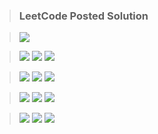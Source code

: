 > ### LeetCode Posted Solution

> [![](https://img.shields.io/badge/LeetCode-Profile-orange)](https://leetcode.com/naveenkr/)

> [![](https://img.shields.io/badge/LeetCode-Hard-red)](https://leetcode.com/naveenkr/)
> [![](https://img.shields.io/badge/LeetCode-Medium-important)](https://leetcode.com/naveenkr/)
> [![](https://img.shields.io/badge/LeetCode-Easy-green)](https://leetcode.com/naveenkr/)

> [![](https://img.shields.io/badge/Smallest%20Subsequence%20of%20Distinct%20Characters-blue)](https://leetcode.com/problems/smallest-subsequence-of-distinct-characters/)
> [![](https://img.shields.io/badge/Solution-brightgreen)](https://leetcode.com/problems/smallest-subsequence-of-distinct-characters/discuss/889488/Java-Solution-using-Stack)
> [![](https://img.shields.io/badge/LeetCode-Medium-important)](https://leetcode.com/naveenkr/)

> [![](https://img.shields.io/badge/Buddy%20Strings-blue)](https://leetcode.com/problems/buddy-strings/)
> [![](https://img.shields.io/badge/Solution-brightgreen)](https://leetcode.com/problems/buddy-strings/discuss/890941/Java-Solution)
> [![](https://img.shields.io/badge/LeetCode-Easy-green)](https://leetcode.com/naveenkr/)

> [![](https://img.shields.io/badge/Smallest%20Subsequence%20of%20Distinct%20Characters-blue)](https://leetcode.com/problems/smallest-subsequence-of-distinct-characters/)
> [![](https://img.shields.io/badge/Solution-brightgreen)](https://leetcode.com/problems/smallest-subsequence-of-distinct-characters/discuss/889488/Java-Solution-using-Stack)
> [![](https://img.shields.io/badge/LeetCode-Hard-red)](https://leetcode.com/naveenkr/)


